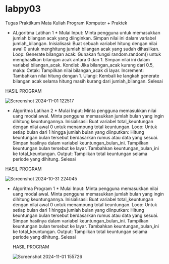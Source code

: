 # labpy03

Tugas Praktikum Mata Kuliah Program Komputer + Praktek
* ALgoritma Latihan 1 *
  Mulai
Input: Minta pengguna untuk memasukkan jumlah bilangan acak yang diinginkan. Simpan nilai ini dalam variabel jumlah_bilangan.
Inisialisasi: Buat sebuah variabel hitung dengan nilai awal 0 untuk menghitung jumlah bilangan acak yang sudah dihasilkan.
Loop:
Generate bilangan acak: Gunakan fungsi random.random() untuk menghasilkan bilangan acak antara 0 dan 1. Simpan nilai ini dalam variabel bilangan_acak.
Kondisi: Jika bilangan_acak kurang dari 0.5, maka:
Cetak: Tampilkan nilai bilangan_acak di layar.
Increment: Tambahkan nilai hitung dengan 1.
Ulangi: Kembali ke langkah generate bilangan acak selama hitung masih kurang dari jumlah_bilangan.
Selesai

HASIL PROGRAM 



![Screenshot 2024-11-01 122517](https://github.com/user-attachments/assets/78091cda-9502-4d80-9d8f-5f115fe95822)

* Algoritma Latihan 2 *
  Mulai
Input:
Minta pengguna memasukkan nilai uang modal awal.
Minta pengguna memasukkan jumlah bulan yang ingin dihitung keuntungannya.
Inisialisasi:
Buat variabel total_keuntungan dengan nilai awal 0 untuk menampung total keuntungan.
Loop:
Untuk setiap bulan dari 1 hingga jumlah bulan yang diinputkan:
Hitung keuntungan bulan tersebut berdasarkan rumus atau data yang sesuai. Simpan hasilnya dalam variabel keuntungan_bulan_ini.
Tampilkan keuntungan bulan tersebut ke layar.
Tambahkan keuntungan_bulan_ini ke total_keuntungan.
Output:
Tampilkan total keuntungan selama periode yang dihitung.
Selesai

HASIL PROGRAM 



![Screenshot 2024-10-31 224045](https://github.com/user-attachments/assets/4b91fe3c-921c-4e31-95a3-0264b2161197)

* Algoritma Program 1 *
  Mulai
Input:
Minta pengguna memasukkan nilai uang modal awal.
Minta pengguna memasukkan jumlah bulan yang ingin dihitung keuntungannya.
Inisialisasi:
Buat variabel total_keuntungan dengan nilai awal 0 untuk menampung total keuntungan.
Loop:
Untuk setiap bulan dari 1 hingga jumlah bulan yang diinputkan:
Hitung keuntungan bulan tersebut berdasarkan rumus atau data yang sesuai. Simpan hasilnya dalam variabel keuntungan_bulan_ini.
Tampilkan keuntungan bulan tersebut ke layar.
Tambahkan keuntungan_bulan_ini ke total_keuntungan.
Output:
Tampilkan total keuntungan selama periode yang dihitung.
Selesai

  HASIL PROGRAM


  ![Screenshot 2024-11-01 155726](https://github.com/user-attachments/assets/39774243-ad0d-40ef-a2a2-71b3f095c328)


